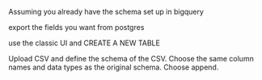 Assuming you already have the schema set up in bigquery

export the fields you want from postgres

use the classic UI and CREATE A NEW TABLE

Upload CSV and define the schema of the CSV. Choose the same column names and data types as the original schema. Choose append.
